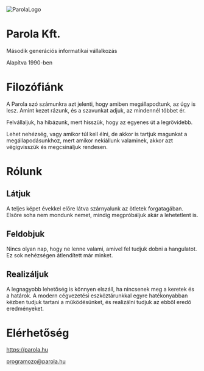 ![ParolaLogo](https://github.com/parolakft/parolakft/assets/135581332/a8889d26-0146-43ce-9556-96043fd8aa92)


# Parola Kft. 
Második generációs informatikai vállalkozás

Alapítva 1990-ben 
#
# Filozófiánk
A Parola szó számunkra azt jelenti, hogy amiben megállapodtunk, az úgy is lesz. Amint kezet rázunk, és a szavunkat adjuk, az mindennél többet ér.

Felvállaljuk, ha hibázunk, mert hisszük, hogy az egyenes út a legrövidebb.

Lehet nehézség, vagy amikor túl kell élni, de akkor is tartjuk magunkat a megállapodásunkhoz, mert amikor nekiállunk valaminek, akkor azt végigvisszük és megcsináljuk rendesen.
#
# Rólunk
## Látjuk
A teljes képet évekkel előre látva szárnyalunk az ötletek forgatagában. Elsőre soha nem mondunk nemet, mindig megpróbáljuk akár a lehetetlent is.

## Feldobjuk
Nincs olyan nap, hogy ne lenne valami, amivel fel tudjuk dobni a hangulatot. Ez sok nehézségen átlendített már minket.

## Realizáljuk
A legnagyobb lehetőség is könnyen elszáll, ha nincsenek meg a keretek és a határok. A modern cégvezetési eszköztárunkkal egyre hatékonyabban kézben tudjuk tartani a működésünket, és realizálni tudjuk az ebből eredő eredményeket.

# Elérhetőség
https://parola.hu

programozo@parola.hu
